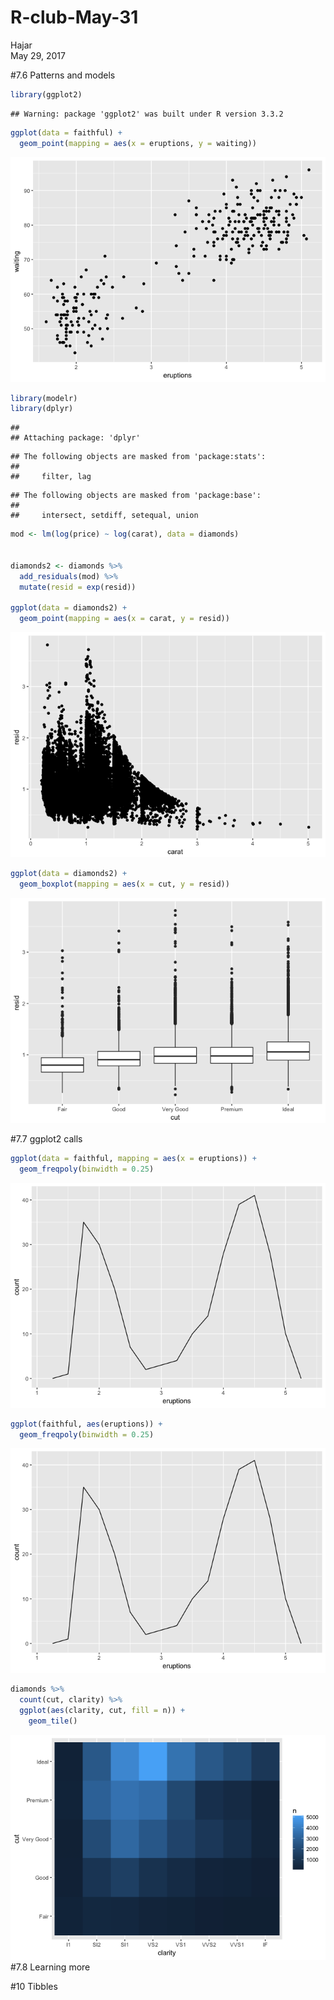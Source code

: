 # R-club-May-31
Hajar  
May 29, 2017  

#7.6 Patterns and models


```r
library(ggplot2)
```

```
## Warning: package 'ggplot2' was built under R version 3.3.2
```

```r
ggplot(data = faithful) + 
  geom_point(mapping = aes(x = eruptions, y = waiting))
```

![](R-club-May-31_files/figure-html/unnamed-chunk-1-1.png)<!-- -->


```r
library(modelr)
library(dplyr)
```

```
## 
## Attaching package: 'dplyr'
```

```
## The following objects are masked from 'package:stats':
## 
##     filter, lag
```

```
## The following objects are masked from 'package:base':
## 
##     intersect, setdiff, setequal, union
```

```r
mod <- lm(log(price) ~ log(carat), data = diamonds)


diamonds2 <- diamonds %>% 
  add_residuals(mod) %>% 
  mutate(resid = exp(resid))

ggplot(data = diamonds2) + 
  geom_point(mapping = aes(x = carat, y = resid))
```

![](R-club-May-31_files/figure-html/unnamed-chunk-2-1.png)<!-- -->


```r
ggplot(data = diamonds2) + 
  geom_boxplot(mapping = aes(x = cut, y = resid))
```

![](R-club-May-31_files/figure-html/unnamed-chunk-3-1.png)<!-- -->

#7.7 ggplot2 calls


```r
ggplot(data = faithful, mapping = aes(x = eruptions)) + 
  geom_freqpoly(binwidth = 0.25)
```

![](R-club-May-31_files/figure-html/unnamed-chunk-4-1.png)<!-- -->

```r
ggplot(faithful, aes(eruptions)) + 
  geom_freqpoly(binwidth = 0.25)
```

![](R-club-May-31_files/figure-html/unnamed-chunk-4-2.png)<!-- -->

```r
diamonds %>% 
  count(cut, clarity) %>% 
  ggplot(aes(clarity, cut, fill = n)) + 
    geom_tile()
```

![](R-club-May-31_files/figure-html/unnamed-chunk-4-3.png)<!-- -->
#7.8 Learning more

#10 Tibbles




